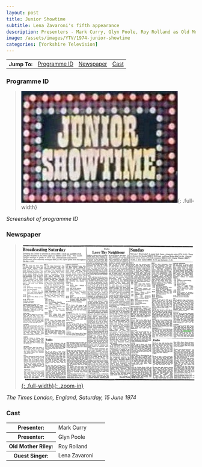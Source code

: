 ```yaml
---
layout: post
title: Junior Showtime
subtitle: Lena Zavaroni's fifth appearance
description: Presenters - Mark Curry, Glyn Poole, Roy Rolland as Old Mother Riley, Lena Zavaroni.
image: /assets/images/YTV/1974-junior-showtime
categories: [Yorkshire Television]
---
```


<table>
<tr align="center">
<th>Jump To:</th>
<td><a href="#programme-id">Programme ID</a></td>
<td><a href="#newspaper">Newspaper</a></td>
<td><a href="#cast">Cast</a></td>
</tr>
</table>

### Programme ID
> ![Screenshot of programme ID](/assets/images/YTV/1974-junior-showtime.jpg){: .full-width}

<cite>Screenshot of programme ID</cite>

### Newspaper
> [![](/assets/images/newspapers/0FFO-1974-JUN15-010.jpeg){: .full-width}{: .zoom-in}](/assets/images/newspapers/0FFO-1974-JUN15-010.jpeg)

<cite>The Times London, England, Saturday, 15 June 1974</cite>

### Cast
<table>
<tr><th style="width:50%;">Presenter:</th><td style="width:50%;">Mark Curry</td></tr>
<tr><th>Presenter:</th><td>Glyn Poole</td></tr>
<tr><th>Old Mother Riley:</th><td>Roy Rolland</td></tr>
<tr><th>Guest Singer:</th><td>Lena Zavaroni</td></tr>
</table>

